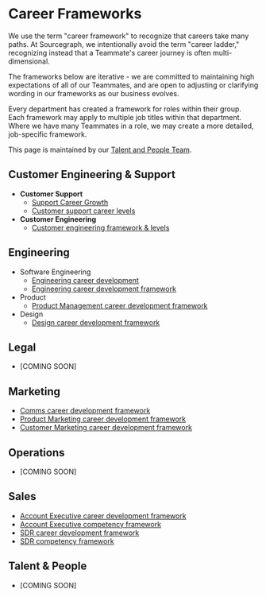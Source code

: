 # Career Frameworks

We use the term "career framework" to recognize that careers take many paths. At Sourcegraph, we intentionally avoid the term "career ladder," recognizing instead that a Teammate's career journey is often multi-dimensional.

The frameworks below are iterative - we are committed to maintaining high expectations of all of our Teammates, and are open to adjusting or clarifying wording in our frameworks as our business evolves.

Every department has created a framework for roles within their group. Each framework may apply to multiple job titles within that department. Where we have many Teammates in a role, we may create a more detailed, job-specific framework.

This page is maintained by our [Talent and People Team](../../departments/people-talent/talent/index.md).

## Customer Engineering & Support

- **Customer Support**
  - [Support Career Growth](../../departments/ce-support/support/career-growth/index.md)
  - [Customer support career levels](../../departments/ce-support/support/career-growth/cs-career-levels.md)
- **Customer Engineering**
  - [Customer engineering framework & levels](../../departments/ce-support/ce/career-growth/index.md)

## Engineering

- Software Engineering
  - [Engineering career development](../../departments/engineering/dev/career-development/index.md)
  - [Engineering career development framework](../../departments/engineering/dev/career-development/framework.md)
- Product
  - [Product Management career development framework](../../departments/engineering/product/career-development/framework.md)
- Design
  - [Design career development framework](../../departments/engineering/design/career-development.md)

## Legal

- [COMING SOON]

## Marketing

- [Comms career development framework](../../departments/marketing/career-development/comms-framework.md)
- [Product Marketing career development framework](../../departments/marketing/career-development/product-marketing-framework.md)
- [Customer Marketing career development framework](../../departments/marketing/career-development/customer-marketing-framework.md)

## Operations

- [COMING SOON]

## Sales

- [Account Executive career development framework](../../departments/sales/career-development/ae-framework.md)
- [Account Executive competency framework](../../departments/sales/career-development/ae-competencies.md)
- [SDR career development framework](../../departments/sales/career-development/sdr-framework.md)
- [SDR competency framework](../../departments/sales/career-development/sdr-competencies.md)

## Talent & People

- [COMING SOON]
